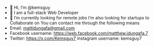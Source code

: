 - 👋 Hi, I’m @kemsguy
- 👀 I am a full-stack Web Developer 
- 🌱 I’m currently looking for remote jobs
 I’m also looking for startups to Collaborate on
You can contact me through the following means
- Email: mattidungafa@gmail.com
- Facebook username: https://web.facebook.com/matthew.idungafa.7
- Twitter: https://x.com/Kemsguy7
instagram username: kemsguy7

